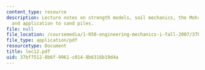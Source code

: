 ```yaml
---
content_type: resource
description: Lecture notes on strength models, soil mechanics, the Mohr-Coulomb model,
  and application to sand piles.
file: null
file_location: /coursemedia/1-050-engineering-mechanics-i-fall-2007/37bf75128b6f9961c0148b6316b19d4a_lec12.pdf
file_type: application/pdf
resourcetype: Document
title: lec12.pdf
uid: 37bf7512-8b6f-9961-c014-8b6316b19d4a
---
```


